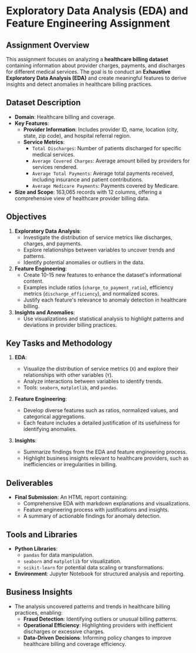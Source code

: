 # Exploratory Data Analysis (EDA) and Feature Engineering Assignment

## Assignment Overview
This assignment focuses on analyzing a **healthcare billing dataset** containing information about provider charges, payments, and discharges for different medical services. The goal is to conduct an **Exhaustive Exploratory Data Analysis (EDA)** and create meaningful features to derive insights and detect anomalies in healthcare billing practices.

## Dataset Description
- **Domain**: Healthcare billing and coverage.
- **Key Features**:
  - **Provider Information**: Includes provider ID, name, location (city, state, zip code), and hospital referral region.
  - **Service Metrics**:
    - `Total Discharges`: Number of patients discharged for specific medical services.
    - `Average Covered Charges`: Average amount billed by providers for services rendered.
    - `Average Total Payments`: Average total payments received, including insurance and patient contributions.
    - `Average Medicare Payments`: Payments covered by Medicare.
- **Size and Scope**: 163,065 records with 12 columns, offering a comprehensive view of healthcare provider billing data.

## Objectives
1. **Exploratory Data Analysis**:
   - Investigate the distribution of service metrics like discharges, charges, and payments.
   - Explore relationships between variables to uncover trends and patterns.
   - Identify potential anomalies or outliers in the data.
2. **Feature Engineering**:
   - Create 10-15 new features to enhance the dataset's informational content.
   - Examples include ratios (`charge_to_payment_ratio`), efficiency metrics (`discharge_efficiency`), and normalized scores.
   - Justify each feature's relevance to anomaly detection in healthcare billing.
3. **Insights and Anomalies**:
   - Use visualizations and statistical analysis to highlight patterns and deviations in provider billing practices.

## Key Tasks and Methodology
1. **EDA**:
   - Visualize the distribution of service metrics (`X`) and explore their relationships with other variables (`Y`).
   - Analyze interactions between variables to identify trends.
   - Tools: `seaborn`, `matplotlib`, and `pandas`.

2. **Feature Engineering**:
   - Develop diverse features such as ratios, normalized values, and categorical aggregations.
   - Each feature includes a detailed justification of its usefulness for identifying anomalies.

3. **Insights**:
   - Summarize findings from the EDA and feature engineering process.
   - Highlight business insights relevant to healthcare providers, such as inefficiencies or irregularities in billing.

## Deliverables
- **Final Submission**: An HTML report containing:
  - Comprehensive EDA with markdown explanations and visualizations.
  - Feature engineering process with justifications and insights.
  - A summary of actionable findings for anomaly detection.

## Tools and Libraries
- **Python Libraries**:
  - `pandas` for data manipulation.
  - `seaborn` and `matplotlib` for visualization.
  - `scikit-learn` for potential data scaling or transformations.
- **Environment**: Jupyter Notebook for structured analysis and reporting.

## Business Insights
- The analysis uncovered patterns and trends in healthcare billing practices, enabling:
  - **Fraud Detection**: Identifying outliers or unusual billing patterns.
  - **Operational Efficiency**: Highlighting providers with inefficient discharges or excessive charges.
  - **Data-Driven Decisions**: Informing policy changes to improve healthcare billing and coverage efficiency.
